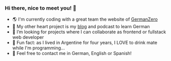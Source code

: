 ### Hi there, nice to meet you! 👋

- :earth_americas: I'm currently coding with a great team the website of [GermanZero](https://germanzero.de/)
- :pretzel: My other heart project is my [blog](https://www.almablog.de/) and podcast to learn German
- 👯 I’m looking for projects where I can collaborate as frontend or fullstack web developer
- :mate: Fun fact: as I lived in Argentine for four years, I LOVE to drink mate while I'm programming... 
- 💬 Feel free to contact me in German, English or Spanish!

<!--
**VroniZinsser/VroniZinsser** is a ✨ _special_ ✨ repository because its `README.md` (this file) appears on your GitHub profile.

Here are some ideas to get you started:

- 🔭 I’m currently working on ...
- 🌱 I’m currently learning ...
- 👯 I’m looking to collaborate on ...
- 🤔 I’m looking for help with ...
- 💬 Ask me about ...
- 📫 How to reach me: ...
- 😄 Pronouns: ...
- ⚡ Fun fact: ...
-->
